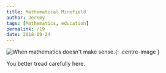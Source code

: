 ```yaml
---
title: Mathematical Minefield
author: Jeremy
tags: [Mathematics, education]
permalink: /19
date: 2018-09-24
---
```


![When mathematics doesn't make sense.](https://res.cloudinary.com/dh3hm8pb7/image/upload/c_scale,q_auto:best/v1535297327/Handwaving/Published/Mathematical_Minefield.png){: .centre-image }

You better tread carefully here.